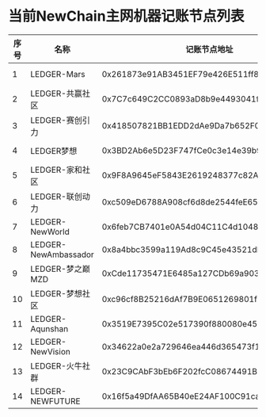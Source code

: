 # 当前NewChain主网机器记账节点列表

序号 |名称 | 记账节点地址 | RPC Url |  NewPay社群节点名  | 节点发起人地址
--|--|--|--|--|--
1| LEDGER-Mars | 0x261873e91AB3451EF79e426E511ff8F38A171AE7 | http://101.32.170.145:8801 | LEDGER-MARS | NEW182DMdixDNj8VjPugvmyBaqJpL9HDS41dXnv (0x0371bC4E5b58aDd8076467f87f9F8c9c929f60D3)
2| LEDGER-共赢社区 | 0x7C7c649C2CC0893aD8b9e4493041f9Bd47aE241C | http://39.98.179.81:8801 |共赢社区LEDGER | NEW182YCQgk2326DuhWLyY24wu3YUvELJs4Z1yB (0xd21D7f86386B8Ee1679a35ab9a7Bc45A2aE163D0)
3| LEDGER-赛创引力 |  0x418507821BB1EDD2dAe9Da7b652F0CDb126547BE | http://39.98.209.170:8801 | LEDGER-赛创引力 |NEW182EwmrnP6amoLK8SZoFTBDks4zcDGvkBzPo (0x14Decb793333Ba4c1F58A5C85e1198892F48e1D9)
4| LEDGER梦想 |  0x3BD2Ab6e5D23F747fCe0c3e14e39b90dc0E2A4fa | http://47.105.218.77:8801 | LEDGER梦想 | NEW182bWJJU13noxKA4v57P12RX8wMZNREvU6GC (0xF668089D54FE1B9213FEd8812e91D5BfE5E466F7)
5| LEDGER-家和社区 |  0x9F8A9645eF5843E2619248377c82A6Fee6d9168e | http://8.135.16.139:8801 | LEDGER-家和社区 | NEW182QUEQQjMsJBpNtAwV8tvFyebf1A7uqcdAk (0x7d5A908ab3e03219ADFF42A145817A425De8D8f5)
6| LEDGER-联创动力 |  0xc509eD6788A908cf6d8de2544feE65485cb01aaa | http://106.55.254.136:8801 |联创动力 | NEW182DEP9Q1kGnQuXRhnqDCgNjmE4GwAbK18ZG (0x0212a77f673d6057541a4348e2cA0fE95b7C2370)
7| LEDGER-NewWorld |  0x6feb7CB7401e0A54d04C11C4d10480DF74750818 | http://139.99.89.4:8801 |LEDGER-NewWorld | NEW182ZheiEbSBW3SbtETmXEgdG5X9GvFuLRun2 (0xE29D6518F7f891257195eFB2cd43929A9dDEbC52)
8| LEDGER-NewAmbassador |  0x8a4bbc3599a119Ad8c9C45e43521dbF1e803dC85 | http://51.79.167.42:8801 |LEDGER-NewAmbassador| NEW182YStpp1QTEJpERvCkjk9uNSb2pos6TEFss (0xD4DAcf9afcfd767Cb27515d529a4278a8eB46d25)
9| LEDGER-梦之巅MZD |  0xCde11735471E6485a127CDb69a903C451d572B10 | http://8.129.42.220:8801 |LEDGER-梦之巅MZD| NEW182T4rkR6hUbvxTCe7Q5SKZoBYGQRfX2iRkF (0x99d74C50f53001EfCe7A49A521aE4E97B3e89692)
10| LEDGER-梦想社区 |  0xc96cf8B25216dAf7B9E0651269801fF40D57Aad1 | http://47.101.57.33:8801 | LEDGER-梦想社区 |NEW182YvLSze2T6JfFQASFQvTyJ4hodQTq3DuNt (0xda0B6E7FF20825f29d0bA19Ac435Fc776aF6D64d)
11| LEDGER-Aqunshan |  0x3519E7395C02e517390f880080e4529b384B80f2 | http://47.113.99.77:8801 |群山投资 | NEW182SfthvnfJsQGHeqmW5EV4Ww8hCxRrBNU1m (0x957f5D5cA8bA715BAFD93ba380E21112EA4C1f71)
12| LEDGER-NewVision | 0x34622a0e2a729646ea446d365473f14282F8c72e | http://IP:81.71.44.92:8801 | LEDGER-NewVision | NEW182MJUbTdBWpcTW8Gn8DgVJKCAM4si3MXpsd (0x5A99Df901E9B3Ab548eAE96b81953F618B63C807)
13| LEDGER-火牛社群 | 0x23C9CAbF3bEb6F202fcC08674491B46d0dee103E | http://IP:47.104.206.26:8801 | LEDGER-火牛社群 | NEW182X2A6boazjoUqwkWPamT4WouvfdhWtpPvw (0xc53508E55596Edeb6FF489867C637fFA8375C855)
14| LEDGER-NEWFUTURE | 0x16f5a49DfAA65B40eE24AF100C91ca0500DDAa80 | http://54.250.75.220:8801 | LEDGER-NEWFUTURE | NEW182Qptxmb19pt73365rUktb7gbUVUbDbatpq (0x81431204d3ED50dB77a9c2Bb5A330Ef331B8b0Ce)

